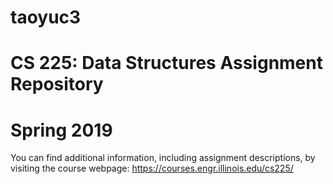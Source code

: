 # taoyuc3
# CS 225: Data Structures Assignment Repository
# Spring 2019

You can find additional information, including assignment descriptions, by visiting the course webpage: https://courses.engr.illinois.edu/cs225/
